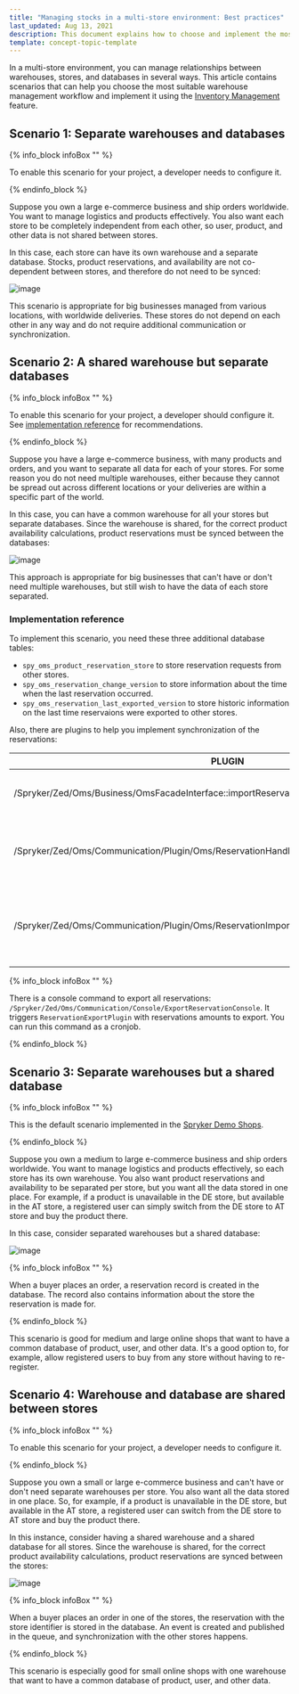 ```yaml
---
title: "Managing stocks in a multi-store environment: Best practices"
last_updated: Aug 13, 2021
description: This document explains how to choose and implement the most suitable warehouse management workflow using the Inventory Management feature.
template: concept-topic-template
---
```


In a multi-store environment, you can manage relationships between warehouses, stores, and databases in several ways. This article contains scenarios that can help you choose the most suitable warehouse management workflow and implement it using the [Inventory Management](/docs/scos/user/features/{{page.version}}/inventory-management-feature-overview.html) feature.

## Scenario 1: Separate warehouses and databases

{% info_block infoBox "" %}

To enable this scenario for your project, a developer needs to configure it.

{% endinfo_block %}

Suppose you own a large e-commerce business and ship orders worldwide. You want to manage logistics and products effectively. You also want each store to be completely independent from each other, so user, product, and other data is not shared between stores.

In this case, each store can have its own warehouse and a separate database. Stocks, product reservations, and availability are not co-dependent between stores, and therefore do not need to be synced:

![image](https://confluence-connect.gliffy.net/embed/image/62d92512-6863-421f-bdc8-abcc9682c784.png?utm_medium=live&utm_source=custom)

This scenario is appropriate for big businesses managed from various locations, with worldwide deliveries. These stores do not depend on each other in any way and do not require additional communication or synchronization.

## Scenario 2: A shared warehouse but separate databases

{% info_block infoBox "" %}

To enable this scenario for your project, a developer should configure it. See [implementation reference](#implementation-reference) for recommendations.

{% endinfo_block %}

Suppose you have a large e-commerce business, with many products and orders, and you want to separate all data for each of your stores. For some reason you do not need multiple warehouses, either because they cannot be spread out across different locations or your deliveries are within a specific part of the world.

In this case, you can have a common warehouse for all your stores but separate databases. Since the warehouse is shared, for the correct product availability calculations, product reservations must be synced between the databases:

![image](https://confluence-connect.gliffy.net/embed/image/728ee336-f3e0-4d03-b519-24bc15566360.png?utm_medium=live&utm_source=custom)

This approach is appropriate for big businesses that can't have or don't need multiple warehouses, but still wish to have the data of each store separated.

### Implementation reference

To implement this scenario, you need these three additional database tables:

* `spy_oms_product_reservation_store` to store reservation requests from other stores.
* `spy_oms_reservation_change_version` to store information about the time when the last reservation occurred.
* `spy_oms_reservation_last_exported_version` to store historic information on the last time reservaions were exported to other stores.

Also, there are plugins to help you implement synchronization of the reservations:


| PLUGIN | DESCRIPTION |
| --- | --- |
|/Spryker/Zed/Oms/Business/OmsFacadeInterface::importReservation | You can use this plugin when reading export data from another store. The plugin stores reservation information to `spy_oms_product_reservation_store` table and updates all timestamps accordingly. |
| /Spryker/Zed/Oms/Communication/Plugin/Oms/ReservationHandler/ReservationVersionHandlerPlugin | The plugin is called when a customer makes an order, and a reservation is made. It stores reservation in the `spy_oms_reservation_change_version` database table. Register this plugin in `/Pyz/Zed/Oms/OmsDependencyProvider::getReservationHandlerPlugins` plugin stack. |
| /Spryker/Zed/Oms/Communication/Plugin/Oms/ReservationImport/ReservationExportPlugin | The plugin is called when a reservation export to another store is initiated. This plugin decides whether the export must be accepted. We do not provide the delivery mechanism: you could do this with files or a queue. For example, when `ReservationExportPlugin` is called, you can write a file copy to another server and read it there. Same for queue: you could publish an event in the queue and then consume it on the other end. |

{% info_block infoBox "" %}

There is a console command to export all reservations: `/Spryker/Zed/Oms/Communication/Console/ExportReservationConsole`. It triggers `ReservationExportPlugin` with reservations amounts to export. You can run this command as a cronjob.

{% endinfo_block %}

## Scenario 3: Separate warehouses but a shared database

{% info_block infoBox "" %}

This is the default scenario implemented in the [Spryker Demo Shops](/docs/scos/user/intro-to-spryker/intro-to-spryker.html).

{% endinfo_block %}

Suppose you own a medium to large e-commerce business and ship orders worldwide. You want to manage logistics and products effectively, so each store has its own warehouse. You also want product reservations and availability to be separated per store, but you want all the data stored in one place. For example, if a product is unavailable in the DE store, but available in the AT store, a registered user can simply switch from the DE store to AT store and buy the product there.

In this case, consider separated warehouses but a shared database:

![image](https://confluence-connect.gliffy.net/embed/image/f02757ee-9f81-496b-8b71-5dbdb801afe8.png?utm_medium=live&utm_source=custom)

{% info_block infoBox "" %}

When a buyer places an order, a reservation record is created in the database. The record also contains information about the store the reservation is made for.

{% endinfo_block %}

This scenario is good for medium and large online shops that want to have a common database of product, user, and other data. It's a good option to, for example, allow registered users to buy from any store without having to re-register.

## Scenario 4: Warehouse and database are shared between stores

{% info_block infoBox "" %}

To enable this scenario for your project, a developer needs to configure it.

{% endinfo_block %}

Suppose you own a small or large e-commerce business and can't have or don't need separate warehouses per store. You also want all the data stored in one place. So, for example, if a product is unavailable in the DE store, but available in the AT store, a registered user can switch from the DE store to AT store and buy the product there.

In this instance, consider having a shared warehouse and a shared database for all stores. Since the warehouse is shared, for the correct product availability calculations, product reservations are synced between the stores:

![image](https://confluence-connect.gliffy.net/embed/image/2848116a-7530-407f-8cef-384bdd82b9ac.png?utm_medium=live&utm_source=custom)

{% info_block infoBox "" %}

When a buyer places an order in one of the stores, the reservation with the store identifier is stored in the database. An event is created and published in the queue, and synchronization with the other stores happens.

{% endinfo_block %}

This scenario is especially good for small online shops with one warehouse that want to have a common database of product, user, and other data.
